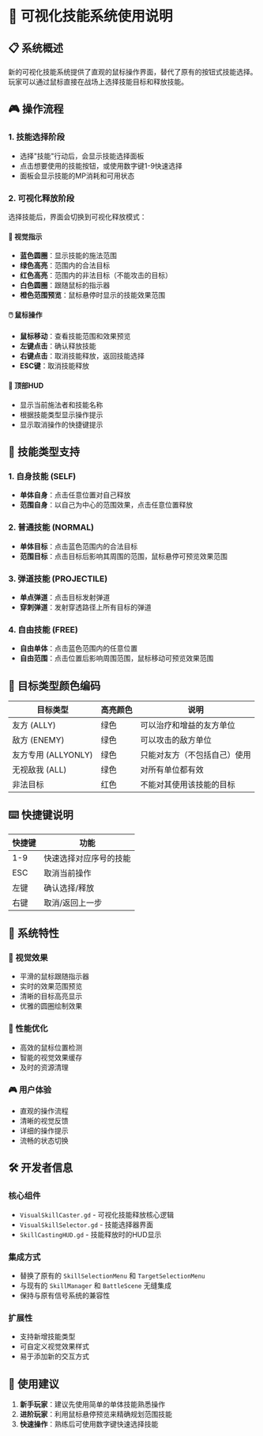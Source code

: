 # 🎯 可视化技能系统使用说明

## 📋 系统概述

新的可视化技能系统提供了直观的鼠标操作界面，替代了原有的按钮式技能选择。玩家可以通过鼠标直接在战场上选择技能目标和释放技能。

## 🎮 操作流程

### 1. 技能选择阶段
- 选择"技能"行动后，会显示技能选择面板
- 点击想要使用的技能按钮，或使用数字键1-9快速选择
- 面板会显示技能的MP消耗和可用状态

### 2. 可视化释放阶段
选择技能后，界面会切换到可视化释放模式：

#### 🎨 视觉指示
- **蓝色圆圈**：显示技能的施法范围
- **绿色高亮**：范围内的合法目标
- **红色高亮**：范围内的非法目标（不能攻击的目标）
- **白色圆圈**：跟随鼠标的指示器
- **橙色范围预览**：鼠标悬停时显示的技能效果范围

#### 🖱️ 鼠标操作
- **鼠标移动**：查看技能范围和效果预览
- **左键点击**：确认释放技能
- **右键点击**：取消技能释放，返回技能选择
- **ESC键**：取消技能释放

#### 📱 顶部HUD
- 显示当前施法者和技能名称
- 根据技能类型显示操作提示
- 显示取消操作的快捷键提示

## 🎯 技能类型支持

### 1. 自身技能 (SELF)
- **单体自身**：点击任意位置对自己释放
- **范围自身**：以自己为中心的范围效果，点击任意位置释放

### 2. 普通技能 (NORMAL)
- **单体目标**：点击蓝色范围内的合法目标
- **范围目标**：点击目标后影响其周围的范围，鼠标悬停可预览效果范围

### 3. 弹道技能 (PROJECTILE)
- **单点弹道**：点击目标发射弹道
- **穿刺弹道**：发射穿透路径上所有目标的弹道

### 4. 自由技能 (FREE)
- **自由单体**：点击蓝色范围内的任意位置
- **自由范围**：点击位置后影响周围范围，鼠标移动可预览效果范围

## 🎨 目标类型颜色编码

| 目标类型 | 高亮颜色 | 说明 |
|---------|----------|------|
| 友方 (ALLY) | 绿色 | 可以治疗和增益的友方单位 |
| 敌方 (ENEMY) | 绿色 | 可以攻击的敌方单位 |
| 友方专用 (ALLYONLY) | 绿色 | 只能对友方（不包括自己）使用 |
| 无视敌我 (ALL) | 绿色 | 对所有单位都有效 |
| 非法目标 | 红色 | 不能对其使用该技能的目标 |

## ⌨️ 快捷键说明

| 快捷键 | 功能 |
|--------|------|
| 1-9 | 快速选择对应序号的技能 |
| ESC | 取消当前操作 |
| 左键 | 确认选择/释放 |
| 右键 | 取消/返回上一步 |

## 🔧 系统特性

### 🎨 视觉效果
- 平滑的鼠标跟随指示器
- 实时的效果范围预览
- 清晰的目标高亮显示
- 优雅的圆圈绘制效果

### 🚀 性能优化
- 高效的鼠标位置检测
- 智能的视觉效果缓存
- 及时的资源清理

### 🎮 用户体验
- 直观的操作流程
- 清晰的视觉反馈
- 详细的操作提示
- 流畅的状态切换

## 🛠️ 开发者信息

### 核心组件
- `VisualSkillCaster.gd` - 可视化技能释放核心逻辑
- `VisualSkillSelector.gd` - 技能选择器界面
- `SkillCastingHUD.gd` - 技能释放时的HUD显示

### 集成方式
- 替换了原有的 `SkillSelectionMenu` 和 `TargetSelectionMenu`
- 与现有的 `SkillManager` 和 `BattleScene` 无缝集成
- 保持与原有信号系统的兼容性

### 扩展性
- 支持新增技能类型
- 可自定义视觉效果样式
- 易于添加新的交互方式

## 🎯 使用建议

1. **新手玩家**：建议先使用简单的单体技能熟悉操作
2. **进阶玩家**：利用鼠标悬停预览来精确规划范围技能
3. **快速操作**：熟练后可使用数字键快速选择技能 